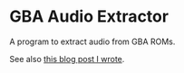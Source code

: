 # GBA Audio Extractor
A program to extract audio from GBA ROMs.


See also [this blog post I wrote](https://blog.dennishilhorst.nl/2024/03/23/gba-audio-data/).
